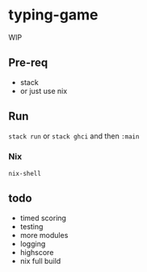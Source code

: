 # typing-game

WIP



## Pre-req
- stack
- or just use nix

## Run
`stack run` or `stack ghci` and then `:main`
### Nix
`nix-shell`

## todo
- timed scoring
- testing
- more modules
- logging
- highscore
- nix full build

